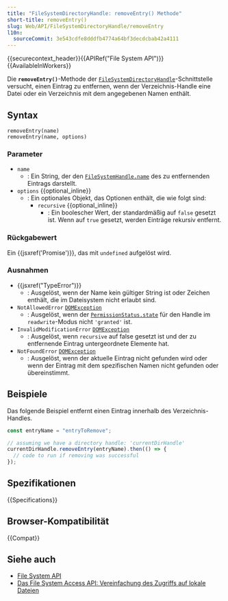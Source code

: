 ```yaml
---
title: "FileSystemDirectoryHandle: removeEntry() Methode"
short-title: removeEntry()
slug: Web/API/FileSystemDirectoryHandle/removeEntry
l10n:
  sourceCommit: 3e543cdfe8dddfb4774a64bf3decdcbab42a4111
---
```


{{securecontext_header}}{{APIRef("File System API")}}{{AvailableInWorkers}}

Die **`removeEntry()`**-Methode der [`FileSystemDirectoryHandle`](/de/docs/Web/API/FileSystemDirectoryHandle)-Schnittstelle versucht, einen Eintrag zu entfernen, wenn der Verzeichnis-Handle eine Datei oder ein Verzeichnis mit dem angegebenen Namen enthält.

## Syntax

```js-nolint
removeEntry(name)
removeEntry(name, options)
```

### Parameter

- `name`
  - : Ein String, der den [`FileSystemHandle.name`](/de/docs/Web/API/FileSystemHandle/name) des zu entfernenden Eintrags darstellt.
- `options` {{optional_inline}}
  - : Ein optionales Objekt, das Optionen enthält, die wie folgt sind:
    - `recursive` {{optional_inline}}
      - : Ein boolescher Wert, der standardmäßig auf `false` gesetzt ist. Wenn auf `true` gesetzt, werden Einträge rekursiv entfernt.

### Rückgabewert

Ein {{jsxref('Promise')}}, das mit `undefined` aufgelöst wird.

### Ausnahmen

- {{jsxref("TypeError")}}
  - : Ausgelöst, wenn der Name kein gültiger String ist oder Zeichen enthält, die im Dateisystem nicht erlaubt sind.
- `NotAllowedError` [`DOMException`](/de/docs/Web/API/DOMException)
  - : Ausgelöst, wenn der [`PermissionStatus.state`](/de/docs/Web/API/PermissionStatus/state) für den Handle im `readwrite`-Modus nicht `'granted'` ist.
- `InvalidModificationError` [`DOMException`](/de/docs/Web/API/DOMException)
  - : Ausgelöst, wenn `recursive` auf false gesetzt ist und der zu entfernende Eintrag untergeordnete Elemente hat.
- `NotFoundError` [`DOMException`](/de/docs/Web/API/DOMException)
  - : Ausgelöst, wenn der aktuelle Eintrag nicht gefunden wird oder wenn der Eintrag mit dem spezifischen Namen nicht gefunden oder übereinstimmt.

## Beispiele

Das folgende Beispiel entfernt einen Eintrag innerhalb des Verzeichnis-Handles.

```js
const entryName = "entryToRemove";

// assuming we have a directory handle: 'currentDirHandle'
currentDirHandle.removeEntry(entryName).then(() => {
  // code to run if removing was successful
});
```

## Spezifikationen

{{Specifications}}

## Browser-Kompatibilität

{{Compat}}

## Siehe auch

- [File System API](/de/docs/Web/API/File_System_API)
- [Das File System Access API: Vereinfachung des Zugriffs auf lokale Dateien](https://developer.chrome.com/docs/capabilities/web-apis/file-system-access)
